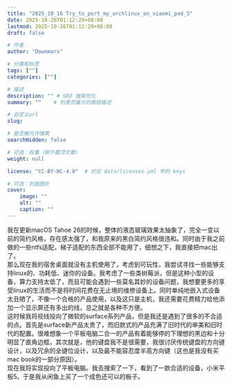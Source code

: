 ```yaml
---
title: "2025_10_16 Try_to_port_my_archlinux_on_xiaomi_pad_5"
date: 2025-10-26T01:12:29+08:00
lastmod: 2025-10-26T01:12:29+08:00
draft: false

# 作者
author: "Downmars"

# 分类和标签
tags: [""]
categories: [""]

# 描述
description: "" # SEO 搜索优化
summary: ""    # 列表页展示的简短描述

# 自定义url
slug:

# 是否被允许搜索
searchHidden: false

# 可选：权重（用于置顶文章）
weight: null

license: "CC-BY-NC-4.0"  # 对应 data/licenses.yml 中的 keys

# 可选：封面图片
cover:
    image: ""
    alt: ""
    caption: ""
---
```


我在更新macOS Tahoe 26的时候，整体的液态玻璃效果太抽象了，完全一变以前的简约风格，存在感太强了，和我原来的黑白简约风格很违和。同时由于我之前做的一些ntfs适配，梯子适配的东西全部不能用了，细想之下，我直接把mac出了。  
那么现在我的宿舍桌面就没有主机使用了，考虑到可玩性，我尝试寻找一些能够支持linux的、功耗低、迷你的设备。我考虑了一些类树莓派，但是这种小型的设备，算力支持太低了，而且可能会遇到一些莫名其妙的设备问题，我想要更多的享受linux的生活而不是将时间花费在无止境的维修设备上。同时单纯地嵌入式设备太丑陋了，不像一个合格的产品使用，以及这只是主机，我还需要花费精力给他添加一个显示屏还有多出的线，总之就是各种不方便。  
这时候我将视线投向了微软的surface系列产品，但是我还是遇到了很多的不合适的点。首先是surface新产品太贵了，而旧款式的产品充满了旧时代的审美和旧时代的配置。很难想象一个平板电脑二合一的产品有着能够停的下理想的黑边和十分明显了直角边框。其次就是，他的键盘我不是很需要，我很讨厌传统键盘的方向键设计，以及冗余的全键位设计，以及最不能容忍度半高方向键（这也是我没有买mac book的一部分原因）。  
现在我将实现投向了平板电脑。我去搜索了一下，看到了一款合适的设备，小米平板5。于是我从闲鱼上买了一个成色还可以的板子。  



